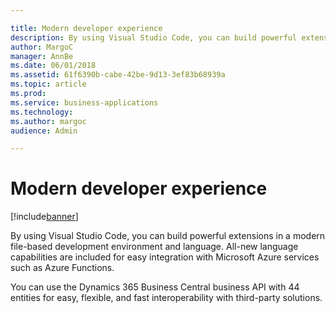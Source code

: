 ```yaml
---

title: Modern developer experience
description: By using Visual Studio Code, you can build powerful extensions in a modern file-based development environment and language.
author: MargoC
manager: AnnBe
ms.date: 06/01/2018
ms.assetid: 61f6390b-cabe-42be-9d13-3ef83b68939a
ms.topic: article
ms.prod: 
ms.service: business-applications
ms.technology: 
ms.author: margoc
audience: Admin

---
```

#  Modern developer experience




[!include[banner](../../includes/banner.md)]

By using Visual Studio Code, you can build powerful extensions in a modern
file-based development environment and language. All-new language capabilities
are included for easy integration with Microsoft Azure services such as Azure
Functions.

You can use the Dynamics 365 Business Central business API with 44 entities for
easy, flexible, and fast interoperability with third-party solutions.


